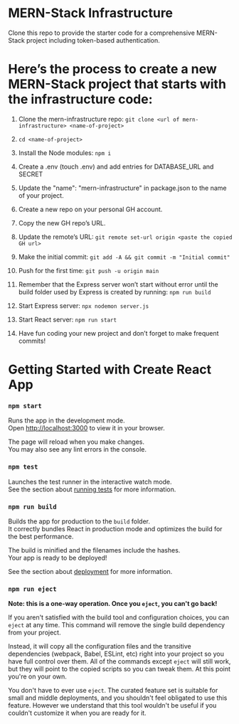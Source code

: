 # MERN-Stack Infrastructure

Clone this repo to provide the starter code for a comprehensive MERN-Stack project including token-based authentication.

# Here’s the process to create a new MERN-Stack project that starts with the infrastructure code:

01. Clone the mern-infrastructure repo: `git clone <url of mern-infrastructure> <name-of-project>`

02. `cd <name-of-project>`

03. Install the Node modules: `npm i`

04. Create a .env (touch .env) and add entries for DATABASE_URL and SECRET

05. Update the "name": "mern-infrastructure" in package.json to the name of your project.

06. Create a new repo on your personal GH account.

07. Copy the new GH repo’s URL.

08. Update the remote’s URL:
 `git remote set-url origin <paste the copied GH url>`

09. Make the initial commit:
 `git add -A && git commit -m "Initial commit"`

10. Push for the first time:
 `git push -u origin main`

11. Remember that the Express server won’t start without error until the build folder used by Express is created by running:
 `npm run build`

12. Start Express server: 
  `npx nodemon server.js`

13. Start React server: 
  `npm run start`

14. Have fun coding your new project and don’t forget to make frequent commits!

# Getting Started with Create React App

### `npm start`

Runs the app in the development mode.\
Open [http://localhost:3000](http://localhost:3000) to view it in your browser.

The page will reload when you make changes.\
You may also see any lint errors in the console.

### `npm test`

Launches the test runner in the interactive watch mode.\
See the section about [running tests](https://facebook.github.io/create-react-app/docs/running-tests) for more information.

### `npm run build`

Builds the app for production to the `build` folder.\
It correctly bundles React in production mode and optimizes the build for the best performance.

The build is minified and the filenames include the hashes.\
Your app is ready to be deployed!

See the section about [deployment](https://facebook.github.io/create-react-app/docs/deployment) for more information.

### `npm run eject`

**Note: this is a one-way operation. Once you `eject`, you can't go back!**

If you aren't satisfied with the build tool and configuration choices, you can `eject` at any time. This command will remove the single build dependency from your project.

Instead, it will copy all the configuration files and the transitive dependencies (webpack, Babel, ESLint, etc) right into your project so you have full control over them. All of the commands except `eject` will still work, but they will point to the copied scripts so you can tweak them. At this point you're on your own.

You don't have to ever use `eject`. The curated feature set is suitable for small and middle deployments, and you shouldn't feel obligated to use this feature. However we understand that this tool wouldn't be useful if you couldn't customize it when you are ready for it.
